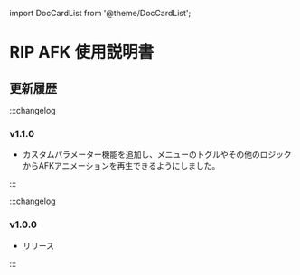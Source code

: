 import DocCardList from '@theme/DocCardList';

# RIP AFK 使用説明書

<DocCardList />

## 更新履歴

:::changelog

### v1.1.0

- カスタムパラメーター機能を追加し、メニューのトグルやその他のロジックからAFKアニメーションを再生できるようにしました。

:::

:::changelog

### v1.0.0

- リリース

:::
